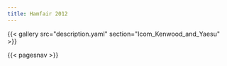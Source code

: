 ```yaml
---
title: Hamfair 2012
---
```


{{< gallery src="description.yaml" section="Icom_Kenwood_and_Yaesu" >}}

{{< pagesnav >}}
